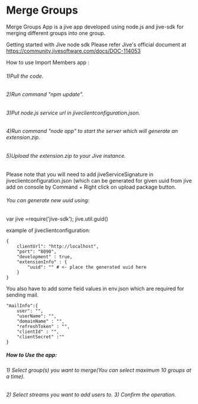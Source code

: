 # Merge Groups
Merge Groups App is a jive app developed using node.js and jive-sdk for merging different groups into one group.

Getting started with Jive node sdk Please refer Jive's official document at https://community.jivesoftware.com/docs/DOC-114053

How to use Import Members app : 
###### 1)Pull the code. 
###### 2)Run command "npm update".
###### 3)Put node.js service url in jiveclientconfiguration.json. 
###### 4)Run command "node app" to start the server which will generate an extension.zip. 
###### 5)Upload the extension.zip to your Jive instance.

Please note that you will need to add jiveServiceSignature in jiveclientconfiguration.json (which can be generated for given uuid from jive add on console by Command + Right click on upload package button.

###### You can generate new uuid using:
var jive =require('jive-sdk'); jive.util.guid() 

example of jiveclientconfiguration: 

    
    {
        clientUrl": "http://localhost", 
        "port": "8090",
        "development" : true, 
        "extensionInfo" : {
            "uuid": "" # <- place the generated uuid here 
        }
    } 
    


You also have to add some field values in env.json which are required for sending mail.

    
    "mailInfo":{
        user": "", 
        "userName": "",
        "domainName" : "", 
        "refreshToken" : "",
        "clientId" : "",
        "clientSecret" :""
    } 
    
##### How to Use the app: 
###### 1) Select group(s) you want to merge(You can select maximum 10 groups at a time). 
###### 2) Select streams you want to add users to. 3) Confirm the operation.
